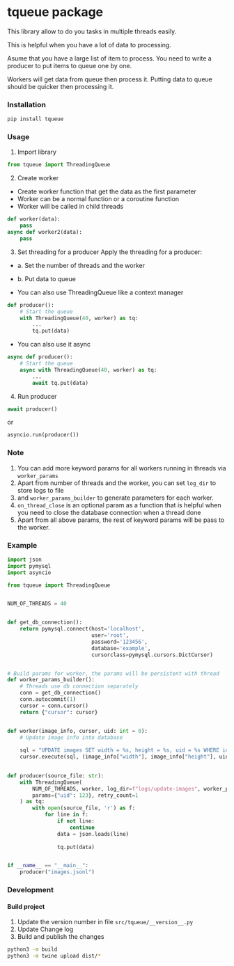 # tqueue package

This library allow to do you tasks in multiple threads easily.

This is helpful when you have a lot of data to processing.

Asume that you have a large list of item to process. You need to write a producer to put items to queue one by one.

Workers will get data from queue then process it. Putting data to queue should be quicker then processing it.

### Installation

```bash
pip install tqueue
```


### Usage
1. Import library
```python
from tqueue import ThreadingQueue
```
2. Create worker
- Create worker function that get the data as the first parameter
- Worker can be a normal function or a coroutine function
- Worker will be called in child threads

```python
def worker(data):
    pass
async def worker2(data):
    pass
```

3. Set threading for a producer
Apply the threading for a producer:
- a. Set the number of threads and the worker
- b. Put data to queue

- You can also use ThreadingQueue like a context manager

```python
def producer():
    # Start the queue
    with ThreadingQueue(40, worker) as tq:
        ...
        tq.put(data)
```

- You can also use it async

```python
async def producer():
    # Start the queue
    async with ThreadingQueue(40, worker) as tq:
        ...
        await tq.put(data)
```

4. Run producer
```python
await producer()
```
or
```python
asyncio.run(producer())
```


### Note
1. You can add more keyword params for all workers running in threads via `worker_params`
2. Apart from number of threads and the worker, you can set `log_dir` to store logs to file 
3. and `worker_params_builder` to generate parameters for each worker.
4. `on_thread_close` is an optional param as a function that is helpful when you need to close the database connection when a thread done
5. Apart from all above params, the rest of keyword params will be pass to the worker. 

### Example

```python
import json
import pymysql
import asyncio

from tqueue import ThreadingQueue


NUM_OF_THREADS = 40


def get_db_connection():
    return pymysql.connect(host='localhost',
                           user='root',
                           password='123456',
                           database='example',
                           cursorclass=pymysql.cursors.DictCursor)


# Build params for worker, the params will be persistent with thread
def worker_params_builder():
    # Threads use db connection separately
    conn = get_db_connection()
    conn.autocommit(1)
    cursor = conn.cursor()
    return {"cursor": cursor}


def worker(image_info, cursor, uid: int = 0):
    # Update image info into database
    
    sql = "UPDATE images SET width = %s, height = %s, uid = %s WHERE id = %s"
    cursor.execute(sql, (image_info["width"], image_info["height"], uid, image_info["id"]))
    

def producer(source_file: str):
    with ThreadingQueue(
        NUM_OF_THREADS, worker, log_dir=f"logs/update-images", worker_params_builder=worker_params_builder,
        params={"uid": 123}, retry_count=1
    ) as tq:
        with open(source_file, 'r') as f:
            for line in f:
                if not line:
                    continue
                data = json.loads(line)
    
                tq.put(data)


if __name__ == "__main__":
    producer("images.jsonl")
```

### Development

#### Build project

1. Update the version number in file `src/tqueue/__version__.py`
2. Update Change log
3. Build and publish the changes

```bash
python3 -m build
python3 -m twine upload dist/*
```
